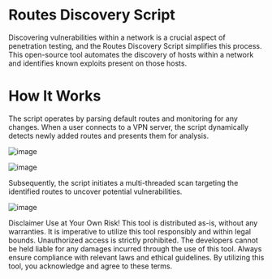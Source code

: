 # Routes Discovery Script

Discovering vulnerabilities within a network is a crucial aspect of penetration testing, and the Routes Discovery Script simplifies this process. This open-source tool automates the discovery of hosts within a network and identifies known exploits present on those hosts.

# How It Works

The script operates by parsing default routes and monitoring for any changes. When a user connects to a VPN server, the script dynamically detects newly added routes and presents them for analysis.

![image](https://github.com/0xGLSS/Routes-discovery-script/assets/85647797/a80f6864-44ca-46ee-b311-7f8e86edf13d)


![image](https://github.com/0xGLSS/Routes-discovery-script/assets/85647797/8d68a468-2c90-4ba2-af84-aafbf31c35c9)

Subsequently, the script initiates a multi-threaded scan targeting the identified routes to uncover potential vulnerabilities.


![image](https://github.com/0xGLSS/Routes-discovery-script/assets/85647797/39d1c452-210a-43e6-8328-06b220f6bb8e)


Disclaimer
Use at Your Own Risk! This tool is distributed as-is, without any warranties. It is imperative to utilize this tool responsibly and within legal bounds. Unauthorized access is strictly prohibited. The developers cannot be held liable for any damages incurred through the use of this tool. Always ensure compliance with relevant laws and ethical guidelines. By utilizing this tool, you acknowledge and agree to these terms.
